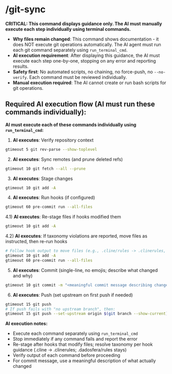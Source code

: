 # /git-sync

**CRITICAL: This command displays guidance only. The AI must manually execute each step individually using terminal commands.**

- **Why files remain changed**: This command shows documentation - it does NOT execute git operations automatically. The AI agent must run each git command separately using `run_terminal_cmd`.
- **AI execution requirement**: After displaying this guidance, the AI must execute each step one-by-one, stopping on any error and reporting results.
- **Safety first**: No automated scripts, no chaining, no force-push, no `--no-verify`. Each command must be reviewed individually.
- **Manual execution required**: The AI cannot create or run bash scripts for git operations.

## Required AI execution flow (AI must run these commands individually):

**AI must execute each of these commands individually using `run_terminal_cmd`:**

1) **AI executes**: Verify repository context
```bash
gtimeout 5 git rev-parse --show-toplevel
```

2) **AI executes**: Sync remotes (and prune deleted refs)
```bash
gtimeout 10 git fetch --all --prune
```

3) **AI executes**: Stage changes
```bash
gtimeout 10 git add -A
```

4) **AI executes**: Run hooks (if configured)
```bash
gtimeout 60 pre-commit run --all-files
```

4.1) **AI executes**: Re-stage files if hooks modified them
```bash
gtimeout 10 git add -A
```

4.2) **AI executes**: If taxonomy violations are reported, move files as instructed, then re-run hooks
```bash
# Follow hook output to move files (e.g., .cline/rules -> .clinerules, keep .dadosfera/rules)
gtimeout 10 git add -A
gtimeout 60 pre-commit run --all-files
```

5) **AI executes**: Commit (single-line, no emojis; describe what changed and why)
```bash
gtimeout 10 git commit -m "<meaningful commit message describing changes>"
```

6) **AI executes**: Push (set upstream on first push if needed)
```bash
gtimeout 15 git push
# If push fails with "no upstream branch", then:
gtimeout 15 git push --set-upstream origin $(git branch --show-current)
```

**AI execution notes:**
- Execute each command separately using `run_terminal_cmd`
- Stop immediately if any command fails and report the error
- Re-stage after hooks that modify files; resolve taxonomy per hook guidance (.cline -> .clinerules; .dadosfera/rules stays)
- Verify output of each command before proceeding
- For commit message, use a meaningful description of what actually changed
